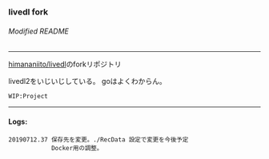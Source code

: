 ### livedl fork 
###### Modified README
---

[himananiito/livedl](https://github.com/himananiito/livedl)のforkリポジトリ

livedl2をいじいじしている。
goはよくわからん。

    WIP:Project


---
#### Logs:
    20190712.37 保存先を変更。./RecData 設定で変更を今後予定
                Docker用の調整。